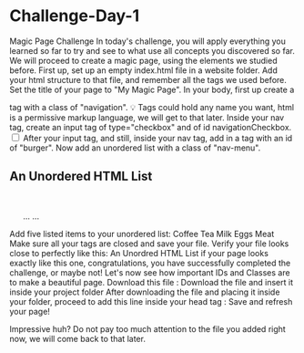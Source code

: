 # Challenge-Day-1
Magic Page Challenge
In today's challenge, you will apply everything you learned so far to try and see to what use all concepts you discovered so far.
We will proceed to create a magic page, using the elements we studied before.
First up, set up an empty index.html file in a website folder.
Add your html structure to that file, and remember all the tags we used before.
Set the title of your page to "My Magic Page".
In your body, first up create a <nav> tag with a class of "navigation".
💡 Tags could hold any name you want, html is a permissive markup language, we will get to that later.
Inside your nav tag, create an input tag of type="checkbox" and of id navigationCheckbox.
<input type="checkbox" id="navigationCheckbox" />
After your input tag, and still, inside your nav tag, add in a <span> tag with an id of "burger".
Now add an unordered list with a class of "nav-menu".
<h2>An Unordered HTML List</h2>
​
<ul>
  ...
  ...
</ul>
Add five listed items to your unordered list: 
Coffee
Tea
Milk
Eggs
Meat
Make sure all your tags are closed and save your file.
Verify your file looks close to perfectly like this:
An Unordred HTML List
if your page looks exactly like this one, congratulations, you have successfully completed the challenge, or maybe not! Let's now see how important IDs and Classes are to make a beautiful page.
Download this file : 
Download the file and insert it inside your project folder
After downloading the file and placing it inside your folder, proceed to add this line inside your head tag : 
  <link rel="stylesheet" href="styles.css">
Save and refresh your page!

Impressive huh? Do not pay too much attention to the file you added right now, we will come back to that later.
